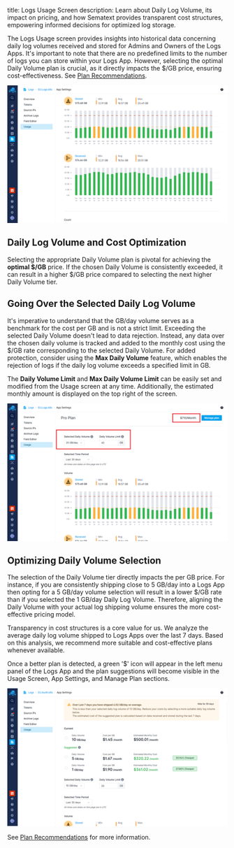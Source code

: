title: Logs Usage Screen
description: Learn about Daily Log Volume, its impact on pricing, and how Sematext provides transparent cost structures, empowering informed decisions for optimized log storage.

The Logs Usage screen provides insights into historical data concerning daily log volumes received and stored for Admins and Owners of the Logs Apps. It's important to note that there are no predefined limits to the number of logs you can store within your Logs App. However, selecting the optimal Daily Volume plan is crucial, as it directly impacts the $/GB price, ensuring cost-effectiveness. See [Plan Recommendations](../logs/plan-recommendations).

![Logs Usage Stored and Received](../images/logs/logs-usage-stored-received.png)

## Daily Log Volume and Cost Optimization
Selecting the appropriate Daily Volume plan is pivotal for achieving the **optimal $/GB** price. If the chosen Daily Volume is consistently exceeded, it can result in a higher $/GB price compared to selecting the next higher Daily Volume tier.

## Going Over the Selected Daily Log Volume

It's imperative to understand that the GB/day volume serves as a benchmark for the cost per GB and is not a strict limit. Exceeding the selected Daily Volume doesn't lead to data rejection.
Instead, any data over the chosen daily volume is tracked and added to the monthly cost using the $/GB rate corresponding to the selected Daily Volume. For added protection, consider using the **Max Daily Volume** feature, which enables the rejection of logs if the daily log volume exceeds a specified limit in GB.

The **Daily Volume Limit** and **Max Daily Volume Limit** can be easily set and modified from the Usage screen at any time. Additionally, the estimated monthly amount is displayed on the top right of the screen.

![Logs Usage Daily Limits](../images/logs/logs-usage-dlv.png)

## Optimizing Daily Volume Selection

The selection of the Daily Volume tier directly impacts the per GB price. For instance, if you are consistently shipping close to 5 GB/day into a Logs App then opting for a 5 GB/day volume selection will result in a lower $/GB rate than if you selected the 1 GB/day Daily Log Volume. Therefore, aligning the Daily Volume with your actual log shipping volume ensures the more cost-effective pricing model. 

Transparency in cost structures is a core value for us.  We analyze the average daily log volume shipped to Logs Apps over the last 7 days. Based on this analysis, we recommend more suitable and cost-effective plans whenever available. 

Once a better plan is detected, a green '$' icon will appear in the left menu panel of the Logs App and the plan suggestions will become visible in the Usage Screen, App Settings, and Manage Plan sections.

![Logs Usage Plan Recommendations](../images/logs/logs-usage-plan-recommendations.png)


See [Plan Recommendations](../logs/plan-recommendations) for more information.
